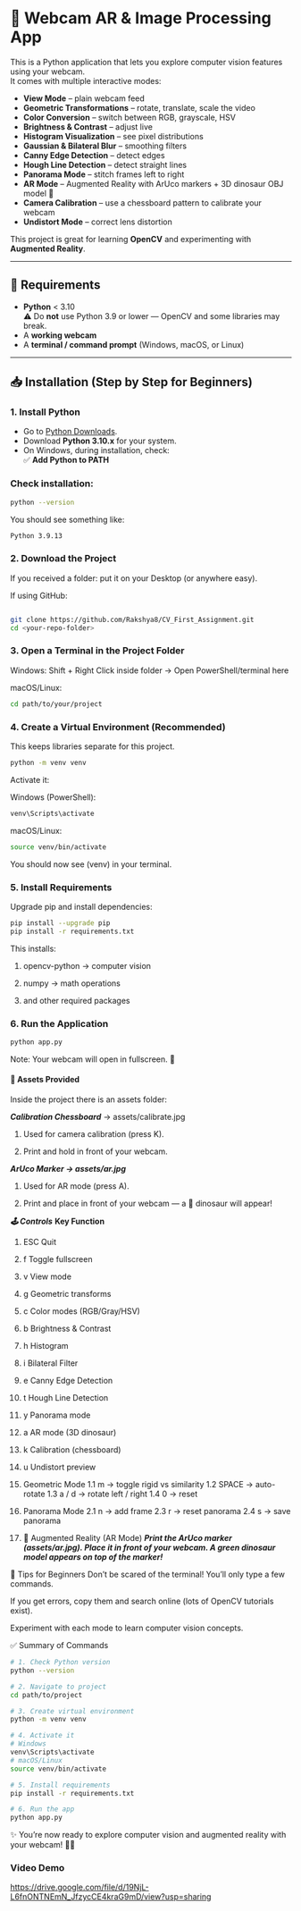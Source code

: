 # 🦖 Webcam AR & Image Processing App

This is a Python application that lets you explore computer vision features using your webcam.  
It comes with multiple interactive modes:

- **View Mode** – plain webcam feed  
- **Geometric Transformations** – rotate, translate, scale the video  
- **Color Conversion** – switch between RGB, grayscale, HSV  
- **Brightness & Contrast** – adjust live  
- **Histogram Visualization** – see pixel distributions  
- **Gaussian & Bilateral Blur** – smoothing filters  
- **Canny Edge Detection** – detect edges  
- **Hough Line Detection** – detect straight lines  
- **Panorama Mode** – stitch frames left to right  
- **AR Mode** – Augmented Reality with ArUco markers + 3D dinosaur OBJ model 🦖  
- **Camera Calibration** – use a chessboard pattern to calibrate your webcam  
- **Undistort Mode** – correct lens distortion  

This project is great for learning **OpenCV** and experimenting with **Augmented Reality**.

---

## 🔧 Requirements

- **Python** < 3.10  
  ⚠️ Do **not** use Python 3.9 or lower — OpenCV and some libraries may break.  
- A **working webcam**  
- A **terminal / command prompt** (Windows, macOS, or Linux)

---

## 📥 Installation (Step by Step for Beginners)

### 1. Install Python
- Go to [Python Downloads](https://www.python.org/downloads/).  
- Download **Python 3.10.x** for your system.  
- On Windows, during installation, check:  
  ✅ **Add Python to PATH**  

### Check installation: <In your terminal>
```bash
python --version
```

You should see something like:

```bash
Python 3.9.13
```
### 2. Download the Project
If you received a folder: put it on your Desktop (or anywhere easy).

If using GitHub: <In your terminal>

```bash

git clone https://github.com/Rakshya8/CV_First_Assignment.git
cd <your-repo-folder>
```

### 3. Open a Terminal in the Project Folder
Windows: Shift + Right Click inside folder → Open PowerShell/terminal here

macOS/Linux:

```bash
cd path/to/your/project
```

### 4. Create a Virtual Environment (Recommended) <In your project>
This keeps libraries separate for this project.

```bash
python -m venv venv
```
Activate it:

Windows (PowerShell):

```bash
venv\Scripts\activate
```
macOS/Linux:

```bash
source venv/bin/activate
```
You should now see (venv) in your terminal.

### 5. Install Requirements
Upgrade pip and install dependencies: <In your terminal>

```bash
pip install --upgrade pip
pip install -r requirements.txt
```
This installs:

1. opencv-python → computer vision

2. numpy → math operations

3. and other required packages

### 6. Run the Application <In your terminal>
```bash
python app.py
```

Note: Your webcam will open in fullscreen. 🎥

#### 📸 Assets Provided
Inside the project there is an assets folder:

***Calibration Chessboard*** → assets/calibrate.jpg

1. Used for camera calibration (press K).

2. Print and hold in front of your webcam.

***ArUco Marker → assets/ar.jpg***

1. Used for AR mode (press A).

2. Print and place in front of your webcam — a 🦖 dinosaur will appear!

***🕹 Controls***
****Key	Function****
1. ESC	Quit
2. f	Toggle fullscreen
3. v	View mode
4. g	Geometric transforms
5. c	Color modes (RGB/Gray/HSV)
6. b	Brightness & Contrast
7. h	Histogram
8. i	Bilateral Filter
9. e	Canny Edge Detection
10. t	Hough Line Detection
11. y	Panorama mode
12. a	AR mode (3D dinosaur)
13. k	Calibration (chessboard)
14. u	Undistort preview

1. Geometric Mode
  1.1 m → toggle rigid vs similarity
  1.2 SPACE → auto-rotate
  1.3 a / d → rotate left / right
  1.4 0 → reset

2. Panorama Mode
  2.1 n → add frame
  2.3 r → reset panorama
  2.4 s → save panorama

3. 🦖 Augmented Reality (AR Mode)
***Print the ArUco marker (assets/ar.jpg). Place it in front of your webcam. A green dinosaur model appears on top of the marker!***

🎯 Tips for Beginners
Don’t be scared of the terminal! You’ll only type a few commands.

If you get errors, copy them and search online (lots of OpenCV tutorials exist).

Experiment with each mode to learn computer vision concepts.

✅ Summary of Commands
```bash
# 1. Check Python version
python --version

# 2. Navigate to project
cd path/to/project

# 3. Create virtual environment
python -m venv venv

# 4. Activate it
# Windows
venv\Scripts\activate
# macOS/Linux
source venv/bin/activate

# 5. Install requirements
pip install -r requirements.txt

# 6. Run the app
python app.py
```
✨ You’re now ready to explore computer vision and augmented reality with your webcam! 🦖🎥

### Video Demo

https://drive.google.com/file/d/19NjL-L6fnONTNEmN_JfzycCE4kraG9mD/view?usp=sharing
